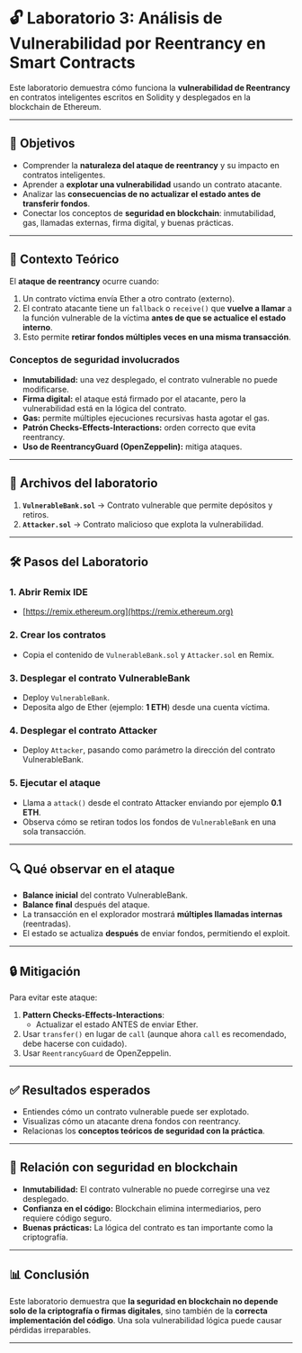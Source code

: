 
# 🔓 Laboratorio 3: Análisis de Vulnerabilidad por Reentrancy en Smart Contracts

Este laboratorio demuestra cómo funciona la **vulnerabilidad de Reentrancy** en contratos inteligentes escritos en Solidity y desplegados en la blockchain de Ethereum.

---

## 🎯 Objetivos

- Comprender la **naturaleza del ataque de reentrancy** y su impacto en contratos inteligentes.
- Aprender a **explotar una vulnerabilidad** usando un contrato atacante.
- Analizar las **consecuencias de no actualizar el estado antes de transferir fondos**.
- Conectar los conceptos de **seguridad en blockchain**: inmutabilidad, gas, llamadas externas, firma digital, y buenas prácticas.

---

## 📝 Contexto Teórico

El **ataque de reentrancy** ocurre cuando:

1. Un contrato víctima envía Ether a otro contrato (externo).
2. El contrato atacante tiene un `fallback` o `receive()` que **vuelve a llamar** a la función vulnerable de la víctima **antes de que se actualice el estado interno**.
3. Esto permite **retirar fondos múltiples veces en una misma transacción**.

### Conceptos de seguridad involucrados

- **Inmutabilidad:** una vez desplegado, el contrato vulnerable no puede modificarse.
- **Firma digital:** el ataque está firmado por el atacante, pero la vulnerabilidad está en la lógica del contrato.
- **Gas:** permite múltiples ejecuciones recursivas hasta agotar el gas.
- **Patrón Checks-Effects-Interactions:** orden correcto que evita reentrancy.
- **Uso de ReentrancyGuard (OpenZeppelin):** mitiga ataques.

---

## 📂 Archivos del laboratorio

1. **`VulnerableBank.sol`** → Contrato vulnerable que permite depósitos y retiros.
2. **`Attacker.sol`** → Contrato malicioso que explota la vulnerabilidad.

---

## 🛠️ Pasos del Laboratorio

### 1. Abrir Remix IDE
- [https://remix.ethereum.org](https://remix.ethereum.org)

### 2. Crear los contratos
- Copia el contenido de `VulnerableBank.sol` y `Attacker.sol` en Remix.

### 3. Desplegar el contrato VulnerableBank
- Deploy `VulnerableBank`.
- Deposita algo de Ether (ejemplo: **1 ETH**) desde una cuenta víctima.

### 4. Desplegar el contrato Attacker
- Deploy `Attacker`, pasando como parámetro la dirección del contrato VulnerableBank.

### 5. Ejecutar el ataque
- Llama a `attack()` desde el contrato Attacker enviando por ejemplo **0.1 ETH**.
- Observa cómo se retiran todos los fondos de `VulnerableBank` en una sola transacción.

---

## 🔍 Qué observar en el ataque

- **Balance inicial** del contrato VulnerableBank.
- **Balance final** después del ataque.
- La transacción en el explorador mostrará **múltiples llamadas internas** (reentradas).
- El estado se actualiza **después** de enviar fondos, permitiendo el exploit.

---

## 🔒 Mitigación

Para evitar este ataque:

1. **Pattern Checks-Effects-Interactions**:
   - Actualizar el estado ANTES de enviar Ether.
2. Usar `transfer()` en lugar de `call` (aunque ahora `call` es recomendado, debe hacerse con cuidado).
3. Usar `ReentrancyGuard` de OpenZeppelin.

---

## ✅ Resultados esperados

- Entiendes cómo un contrato vulnerable puede ser explotado.
- Visualizas cómo un atacante drena fondos con reentrancy.
- Relacionas los **conceptos teóricos de seguridad con la práctica**.

---

## 📎 Relación con seguridad en blockchain

- **Inmutabilidad:** El contrato vulnerable no puede corregirse una vez desplegado.
- **Confianza en el código:** Blockchain elimina intermediarios, pero requiere código seguro.
- **Buenas prácticas:** La lógica del contrato es tan importante como la criptografía.

---

## 📊 Conclusión

Este laboratorio demuestra que **la seguridad en blockchain no depende solo de la criptografía o firmas digitales**, sino también de la **correcta implementación del código**. Una sola vulnerabilidad lógica puede causar pérdidas irreparables.

---
